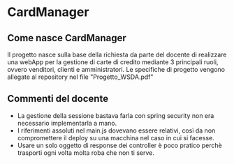 # CardManager
## Come nasce CardManager
Il progetto nasce sulla base della richiesta da parte del docente di realizzare una webApp per la gestione di carte di credito mediante 3 principali ruoli, ovvero venditori, clienti e amministratori.
Le specifiche di progetto vengono allegate al repository nel file "Progetto_WSDA.pdf"


## Commenti del docente
- La gestione della sessione bastava farla con spring security non era necessario implementarla a mano.
- I riferimenti assoluti nel main.js dovevano essere relativi, così da non compromettere il deploy su una macchina nel caso in cui si facesse.
- Usare un solo oggetto di response dei controller è poco pratico perchè trasporti ogni volta molta roba che non ti serve.
